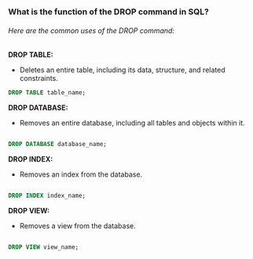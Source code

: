 ### What is the function of the DROP command in SQL?

###### Here are the common uses of the DROP command:

<b>DROP TABLE:</b>
- Deletes an entire table, including its data, structure, and related constraints.

```sql
DROP TABLE table_name;
```

<b>DROP DATABASE:</b>
-  Removes an entire database, including all tables and objects within it.

```sql

DROP DATABASE database_name;
```

<b>DROP INDEX:</b>
-  Removes an index from the database.

```sql

DROP INDEX index_name;
```

<b>DROP VIEW:</b>
-  Removes a view from the database.

```sql

DROP VIEW view_name;
```
